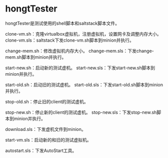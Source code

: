 # hongtTester
hongtTester是测试使用的shell脚本和saltstack脚本文件。

clone-vm.sh：克隆virtualbox虚拟机，注册虚拟机，设置网卡及调整内存大小。
clone-vm.sls：saltstack下发clone-vm.sh脚本到minion并执行。

change-mem.sh：修改虚拟机内存大小。
change-mem.sls：下发change-mem.sh脚本到minion并执行。

start-new.sh：启动新的测试虚机。
start-new.sls：下发start-new.sh脚本到minion并执行。

start-old.sh：启动旧的测试虚机。
start-old.sls：下发start-old.sh脚本到minion并执行。

stop-old.sh：停止旧的client的测试虚机。

stop-new.sh：停止新的client的测试虚机。
stop-new.sls：下发stop-new.sh脚本到minion并执行。

download.sls：下发虚机文件到minion。

start-vm.sls：启动新的和旧的测试虚拟机。

autostart.sls：下发AutoStart工具。

